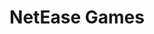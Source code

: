 ---
facebook: https://facebook.com/NetEaseOfficial
logohandle: neteasegames
sort: neteasegames
title: NetEase Games
twitter: https://x.com/NetEaseGames_EN
website: https://www.neteasegames.com/
youtube: https://youtube.com/channel/UC7fPAi77lcCWFUc94UHyfGg
---